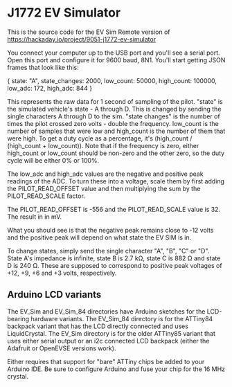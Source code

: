 # J1772 EV Simulator

This is the source code for the EV Sim Remote version of https://hackaday.io/project/9051-j1772-ev-simulator

You connect your computer up to the USB port and you'll see a serial port. Open this port and configure it for 9600
baud, 8N1. You'll start getting JSON frames that look like this:

{ state: "A", state_changes: 2000, low_count: 50000, high_count: 100000, low_adc: 172, high_adc: 844 }

This represents the raw data for 1 second of sampling of the pilot. "state" is the simulated vehicle's state - A through
D. This is changed by sending the single characters A through D to the sim. "state changes" is the number of times the pilot
crossed zero volts - double the frequency. low_count is the number of samples that were low and high_count is the
number of them that were high. To get a duty cycle as a percentage, it's (high_count / (high_count + low_count)). Note
that if the frequency is zero, either high_count or low_count should be non-zero and the other zero, so the duty cycle
will be either 0% or 100%.

The low_adc and high_adc values are the negative and positive peak readings of the ADC. To turn these into a voltage,
scale them by first adding the PILOT_READ_OFFSET value and then multiplying the sum by the PILOT_READ_SCALE factor.

The PILOT_READ_OFFSET is -556 and the PILOT_READ_SCALE value is 32. The result in in mV.

What you should see is that the negative peak remains close to -12 volts and the positive peak will depend on what
state the EV SIM is in.

To change states, simply send the single character "A", "B", "C" or "D". State A's impedance is infinite, state B is
2.7 kΩ, state C is 882 Ω and state D is 240 Ω. These are supposed to correspond to positive peak voltages of +12, +9,
+6 and +3 volts, respectively.

## Arduino LCD variants

The EV_Sim and EV_Sim_84 directories have Arduino sketches for the LCD-bearing hardware variants. The EV_Sim_84 directory
is for the ATTiny84 backpack variant that has the LCD directly connected and uses LiquidCrystal. The EV_Sim directory
is for the older ATTiny85 variant that uses either serial output or an i2c connected LCD backpack (either the Adafruit
or OpenEVSE versions work).

Either requires that support for "bare" ATTiny chips be added to your Arduino IDE. Be sure to configure Arduino and fuse
your chip for the 16 MHz crystal.
